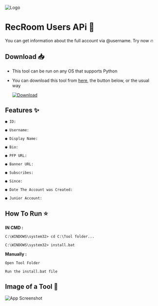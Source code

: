  ![Logo](https://cdn.discordapp.com/attachments/1200643028507951126/1209422595943047190/Img.png?ex=65e6dd90&is=65d46890&hm=a38bdf5d98dd91ce5372df30b147b2bb34e7b7dddd0c4131fb08092a5e1168be&)


# **RecRoom Users APi 🔗**

You can get information about the full account via @username. Try now 🔥

## **Download** 📥

- This tool can be run on any OS that supports Python 

- You can download this tool from [here](https://github.com/7nun/RecRoom-Users-APi/archive/refs/heads/main.zip), the button below, or the usual way




  [![Download](https://cdn.discordapp.com/attachments/1189231005211570207/1209441419375157258/6000071_1.png?ex=65e6ef18&is=65d47a18&hm=c98116f378b15fa9d378da2804a862ac60daeeabdcd05fcfa4ea23e2a8f985b7&)]([https://choosealicense.com/licenses/mit/](https://github.com/7nun/RecRoom-Users-APi/archive/refs/heads/main.zip))
## **Features** ✨


```
● ID:

● Username:

● Display Name:

● Bio:

● PFP URL:

● Banner URL:

● Subscribes:

● Since:

● Date The Account was Created:

● Junior Account:
```
## **How To Run** ⭐


**IN CMD :**
```
C:\WINDOWS\system32> cd C:\Tool folder...
```
```
C:\WINDOWS\system32> install.bat

```

**Manually :**
```
Open Tool Folder
```
```
Run the install.bat file
```


## **Image of a Tool** 📸

![App Screenshot](https://cdn.discordapp.com/attachments/1200643028507951126/1209423870189379584/image.png?ex=65e6dec0&is=65d469c0&hm=92b449e7bf778ee7faee16920cacf2db8df09f60052f0ee14cb52515fbe82f1b&)

